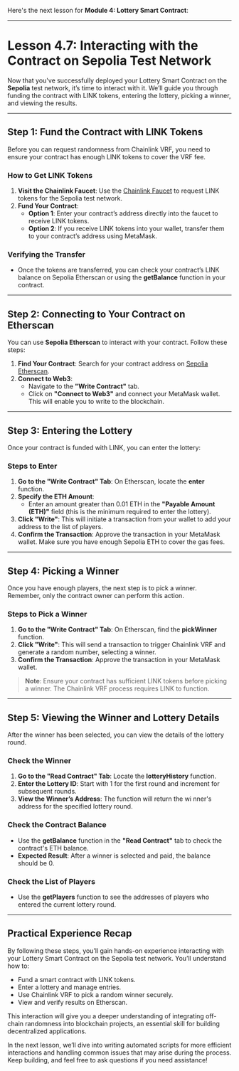 Here's the next lesson for **Module 4: Lottery Smart Contract**:

---

# Lesson 4.7: Interacting with the Contract on Sepolia Test Network

Now that you've successfully deployed your Lottery Smart Contract on the **Sepolia** test network, it’s time to interact with it. We’ll guide you through funding the contract with LINK tokens, entering the lottery, picking a winner, and viewing the results.

---

## Step 1: Fund the Contract with LINK Tokens

Before you can request randomness from Chainlink VRF, you need to ensure your contract has enough LINK tokens to cover the VRF fee.

### How to Get LINK Tokens
1. **Visit the Chainlink Faucet**: Use the [Chainlink Faucet](https://faucets.chain.link/sepolia) to request LINK tokens for the Sepolia test network.
2. **Fund Your Contract**:
   - **Option 1**: Enter your contract’s address directly into the faucet to receive LINK tokens.
   - **Option 2**: If you receive LINK tokens into your wallet, transfer them to your contract’s address using MetaMask.

### Verifying the Transfer
- Once the tokens are transferred, you can check your contract’s LINK balance on Sepolia Etherscan or using the **getBalance** function in your contract.

---

## Step 2: Connecting to Your Contract on Etherscan

You can use **Sepolia Etherscan** to interact with your contract. Follow these steps:

1. **Find Your Contract**: Search for your contract address on [Sepolia Etherscan](https://sepolia.etherscan.io/).
2. **Connect to Web3**:
   - Navigate to the **"Write Contract"** tab.
   - Click on **"Connect to Web3"** and connect your MetaMask wallet. This will enable you to write to the blockchain.

---

## Step 3: Entering the Lottery

Once your contract is funded with LINK, you can enter the lottery:

### Steps to Enter
1. **Go to the "Write Contract" Tab**: On Etherscan, locate the **enter** function.
2. **Specify the ETH Amount**:
   - Enter an amount greater than 0.01 ETH in the **"Payable Amount (ETH)"** field (this is the minimum required to enter the lottery).
3. **Click "Write"**: This will initiate a transaction from your wallet to add your address to the list of players.
4. **Confirm the Transaction**: Approve the transaction in your MetaMask wallet. Make sure you have enough Sepolia ETH to cover the gas fees.

---

## Step 4: Picking a Winner

Once you have enough players, the next step is to pick a winner. Remember, only the contract owner can perform this action.

### Steps to Pick a Winner
1. **Go to the "Write Contract" Tab**: On Etherscan, find the **pickWinner** function.
2. **Click "Write"**: This will send a transaction to trigger Chainlink VRF and generate a random number, selecting a winner.
3. **Confirm the Transaction**: Approve the transaction in your MetaMask wallet.

> **Note**: Ensure your contract has sufficient LINK tokens before picking a winner. The Chainlink VRF process requires LINK to function.

---

## Step 5: Viewing the Winner and Lottery Details

After the winner has been selected, you can view the details of the lottery round.

### Check the Winner
1. **Go to the "Read Contract" Tab**: Locate the **lotteryHistory** function.
2. **Enter the Lottery ID**: Start with 1 for the first round and increment for subsequent rounds.
3. **View the Winner’s Address**: The function will return the wi nner's address for the specified lottery round.

### Check the Contract Balance
- Use the **getBalance** function in the **"Read Contract"** tab to check the contract's ETH balance.
- **Expected Result**: After a winner is selected and paid, the balance should be 0.

### Check the List of Players
- Use the **getPlayers** function to see the addresses of players who entered the current lottery round.

---

## Practical Experience Recap

By following these steps, you’ll gain hands-on experience interacting with your Lottery Smart Contract on the Sepolia test network. You’ll understand how to:
- Fund a smart contract with LINK tokens.
- Enter a lottery and manage entries.
- Use Chainlink VRF to pick a random winner securely.
- View and verify results on Etherscan.

This interaction will give you a deeper understanding of integrating off-chain randomness into blockchain projects, an essential skill for building decentralized applications.

In the next lesson, we’ll dive into writing automated scripts for more efficient interactions and handling common issues that may arise during the process. Keep building, and feel free to ask questions if you need assistance!